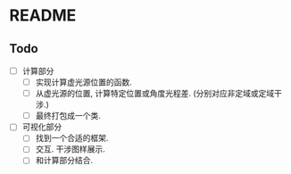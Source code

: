 # README

## Todo

- [ ] 计算部分
  - [ ] 实现计算虚光源位置的函数.
  - [ ] 从虚光源的位置, 计算特定位置或角度光程差. (分别对应非定域或定域干涉.)
  - [ ] 最终打包成一个类.
- [ ] 可视化部分
  - [ ] 找到一个合适的框架.
  - [ ] 交互. 干涉图样展示.
  - [ ] 和计算部分结合.
